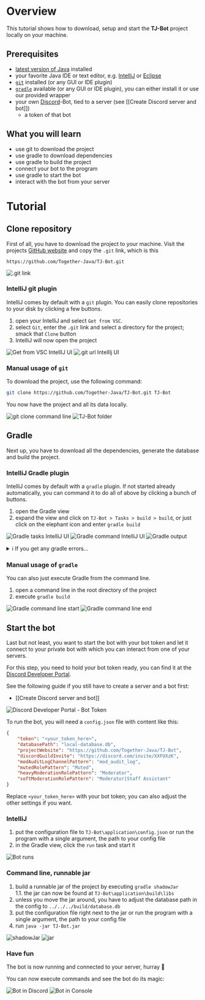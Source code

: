 # Overview

This tutorial shows how to download, setup and start the **TJ-Bot** project locally on your machine.

## Prerequisites
* [latest version of Java](https://adoptium.net/) installed
* your favorite Java IDE or text editor, e.g. [IntelliJ](https://www.jetbrains.com/idea/download/) or [Eclipse](https://www.eclipse.org/downloads/)
* [`git`](https://git-scm.com/downloads) installed (or any GUI or IDE plugin)
* [`gradle`](https://gradle.org/releases/) available (or any GUI or IDE plugin), you can either install it or use our provided wrapper
* your own [Discord](https://discord.com/)-Bot, tied to a server (see [[Create Discord server and bot]])
  * a token of that bot

## What you will learn
* use git to download the project
* use gradle to download dependencies
* use gradle to build the project
* connect your bot to the program
* use gradle to start the bot
* interact with the bot from your server

# Tutorial

## Clone repository

First of all, you have to download the project to your machine. Visit the projects [GitHub website](https://github.com/Together-Java/TJ-Bot) and copy the `.git` link, which is this
```
https://github.com/Together-Java/TJ-Bot.git
```
![.git link](https://i.imgur.com/8jGsr06.png)

### IntelliJ git plugin

IntelliJ comes by default with a `git` plugin. You can easily clone repositories to your disk by clicking a few buttons.

1. open your IntelliJ and select `Get from VSC`.
2. select `Git`, enter the `.git` link and select a directory for the project; smack that `Clone` button
3. IntelliJ will now open the project

![Get from VSC IntellIJ UI](https://i.imgur.com/uyqWyGF.png)
![.git url IntellIj UI](https://i.imgur.com/AEG0sqg.png)

### Manual usage of `git`

To download the project, use the following command:
```bash
git clone https://github.com/Together-Java/TJ-Bot.git TJ-Bot
```
You now have the project and all its data locally.

![git clone command line](https://i.imgur.com/EaLmolj.png)
![TJ-Bot folder](https://i.imgur.com/asBubhE.png)

## Gradle

Next up, you have to download all the dependencies, generate the database and build the project.

### IntelliJ Gradle plugin

IntelliJ comes by default with a `gradle` plugin. If not started already automatically, you can command it to do all of above by clicking a bunch of buttons.

1. open the Gradle view
2. expand the view and click on `TJ-Bot > Tasks > build > build`, or just click on the elephant icon and enter `gradle build`

![Gradle tasks IntelliJ UI](https://i.imgur.com/ziFdX9P.png)
![Gradle command IntelliJ UI](https://i.imgur.com/7OuyvMN.png)
![Gradle output](https://i.imgur.com/Q32x2qP.png)

<details>
<summary>ℹ️ If you get any gradle errors...</summary>
Make sure that your project and gradle is setup to use the latest Java version. Sometimes IntelliJ might guess it wrong and mess up, leading to nasty issues.

Therefore, review your **Project Structure** settings and the **Gradle** settings:
![project settings](https://i.imgur.com/2hPB4ga.png)
![gradle settings](https://i.imgur.com/O8FGHK0.png)
</details> 

### Manual usage of `gradle`

You can also just execute Gradle from the command line.

1. open a command line in the root directory of the project
2. execute `gradle build`

![Gradle command line start](https://i.imgur.com/YcVjVxZ.png)
![Gradle command line end](https://i.imgur.com/WGextPN.png)

## Start the bot

Last but not least, you want to start the bot with your bot token and let it connect to your private bot with which you can interact from one of your servers.

For this step, you need to hold your bot token ready, you can find it at the [Discord Developer Portal](https://discord.com/developers/applications).

See the following guide if you still have to create a server and a bot first:
* [[Create Discord server and bot]]

![Discord Developer Portal - Bot Token](https://i.imgur.com/IB5W8vZ.png)

To run the bot, you will need a `config.json` file with content like this:
```json
{
    "token": "<your_token_here>",
    "databasePath": "local-database.db",
    "projectWebsite": "https://github.com/Together-Java/TJ-Bot",
    "discordGuildInvite": "https://discord.com/invite/XXFUXzK",
    "modAuditLogChannelPattern": "mod_audit_log",
    "mutedRolePattern": "Muted",
    "heavyModerationRolePattern": "Moderator",
    "softModerationRolePattern": "Moderator|Staff Assistant"
}
```
Replace `<your_token_here>` with your bot token; you can also adjust the other settings if you want.

### IntelliJ

1. put the configuration file to `TJ-Bot\application\config.json` or run the program with a single argument, the path to your config file
2. in the Gradle view, click the `run` task and start it

![Bot runs](https://i.imgur.com/KdsSsx0.png)

### Command line, runnable jar

1. build a runnable jar of the project by executing `gradle shadowJar`  
  1.1. the jar can now be found at `TJ-Bot\application\build\libs`
2. unless you move the jar around, you have to adjust the database path in the config to `../../../build/database.db`
3. put the configuration file right next to the jar or run the program with a single argument, the path to your config file
4. run `java -jar TJ-Bot.jar`

![shadowJar](https://i.imgur.com/jGMVAv4.png)
![jar](https://i.imgur.com/Xv6HIFG.png)

### Have fun

The bot is now running and connected to your server, hurray 🎉

You can now execute commands and see the bot do its magic:

![Bot in Discord](https://i.imgur.com/TtYs0OZ.png)
![Bot in Console](https://i.imgur.com/z3QUSaz.png)
